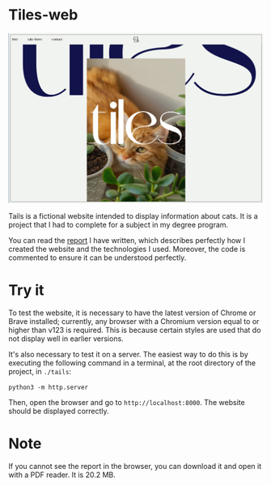 # Tiles-web

![./assets/main.jpeg](./assets/main.jpeg)

Tails is a fictional website intended to display information about cats. It is a project that I had to complete for a subject in my degree program.

You can read the [report](./informe.pdf) I have written, which describes perfectly how I created the website and the technologies I used. Moreover, the code is commented to ensure it can be understood perfectly.

# Try it

To test the website, it is necessary to have the latest version of Chrome or Brave installed; currently, any browser with a Chromium version equal to or higher than v123 is required. This is because certain styles are used that do not display well in earlier versions.

It's also necessary to test it on a server. The easiest way to do this is by executing the following command in a terminal, at the root directory of the project, in `./tails`:

```shell
python3 -m http.server
```

Then, open the browser and go to `http://localhost:8000`. The website should be displayed correctly.

# Note

If you cannot see the report in the browser, you can download it and open it with a PDF reader. It is 20.2 MB.

